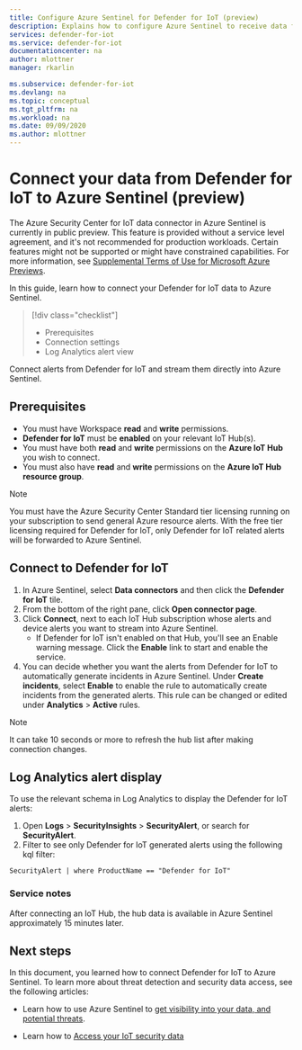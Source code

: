 ```yaml
---
title: Configure Azure Sentinel for Defender for IoT (preview)
description: Explains how to configure Azure Sentinel to receive data from your Defender for IoT solution.
services: defender-for-iot
ms.service: defender-for-iot
documentationcenter: na
author: mlottner
manager: rkarlin

ms.subservice: defender-for-iot
ms.devlang: na
ms.topic: conceptual
ms.tgt_pltfrm: na
ms.workload: na
ms.date: 09/09/2020
ms.author: mlottner
---
```


# Connect your data from Defender for IoT to Azure Sentinel (preview)

The Azure Security Center for IoT data connector in Azure Sentinel is currently in public preview. This feature is provided without a service level agreement, and it's not recommended for production workloads. Certain features might not be supported or might have constrained capabilities. For more information, see [Supplemental Terms of Use for Microsoft Azure Previews](https://azure.microsoft.com/en-us/support/legal/preview-supplemental-terms/).

In this guide, learn how to connect your Defender for IoT data to Azure Sentinel.

> [!div class="checklist"]
> * Prerequisites
> * Connection settings
> * Log Analytics alert view

Connect alerts from Defender for IoT and stream them directly into Azure Sentinel.

## Prerequisites

- You must have Workspace **read** and **write** permissions.
- **Defender for IoT** must be **enabled** on your relevant IoT Hub(s).
- You must have both **read** and **write** permissions on the **Azure IoT Hub** you wish to connect.
- You must also have **read** and **write** permissions on the **Azure IoT Hub resource group**.

> [!NOTE]
> You must have the Azure Security Center Standard tier licensing running on your subscription to send general Azure resource alerts. With the free tier licensing required for Defender for IoT, only Defender for IoT related alerts will be forwarded to Azure Sentinel.

## Connect to Defender for IoT

1. In Azure Sentinel, select **Data connectors** and then click the **Defender for IoT** tile.
1. From the bottom of the right pane, click **Open connector page**.
1. Click **Connect**, next to each IoT Hub subscription whose alerts and device alerts you want to stream into Azure Sentinel.
    - If Defender for IoT isn't enabled on that Hub, you'll see an Enable warning message. Click the **Enable** link to start and enable the service.
1. You can decide whether you want the alerts from Defender for IoT to automatically generate incidents in Azure Sentinel. Under **Create incidents**,  select **Enable** to enable the rule to automatically create incidents from the generated alerts.  This rule can be changed or edited under **Analytics** > **Active** rules.

> [!NOTE]
>It can take 10 seconds or more to refresh the hub list after making connection changes.

## Log Analytics alert display

To use the relevant schema in Log Analytics to display  the Defender for IoT alerts:

1. Open **Logs** > **SecurityInsights** > **SecurityAlert**, or search for **SecurityAlert**.
1. Filter to see only Defender for IoT generated alerts using the following kql filter:

```kusto
SecurityAlert | where ProductName == "Defender for IoT"
```

### Service notes

After connecting an IoT Hub, the hub data is available in Azure Sentinel approximately 15 minutes later.

## Next steps

In this document, you learned how to connect Defender for IoT to Azure Sentinel. To learn more about threat detection and security data access, see the following articles:

- Learn how to use Azure Sentinel to [get visibility into your data, and potential threats](https://docs.microsoft.com/azure/sentinel/quickstart-get-visibility).

- Learn how to [Access your IoT security data](how-to-security-data-access.md)
